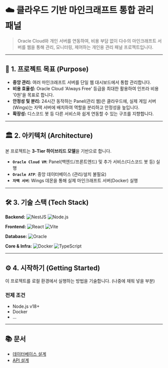 # ☁️ 클라우드 기반 마인크래프트 통합 관리 패널

> Oracle Cloud와 개인 서버를 연동하여, 비용 부담 없이 다수의 마인크래프트 서버를 웹을 통해 관리, 모니터링, 제어하는 개인용 관리 패널 프로젝트입니다.

---

## 🎯 1. 프로젝트 목표 (Purpose)

- **중앙 관리:** 여러 마인크래프트 서버를 단일 웹 대시보드에서 통합 관리합니다.
- **비용 효율성:** Oracle Cloud 'Always Free' 등급을 최대한 활용하여 인프라 비용 '0원'을 목표로 합니다.
- **안정성 및 분리:** 24시간 동작하는 Panel(관리 웹)은 클라우드에, 실제 게임 서버(Wings)는 자택 서버에 배치하여 역할을 분리하고 안정성을 높입니다.
- **확장성:** 디스코드 봇 등 다른 서비스와 쉽게 연동할 수 있는 구조를 지향합니다.

---

## 🏛️ 2. 아키텍처 (Architecture)

본 프로젝트는 **3-Tier 하이브리드 모델**을 기반으로 합니다.

- **`Oracle Cloud VM`**: Panel(백엔드/프론트엔드) 및 추가 서비스(디스코드 봇 등) 실행
- **`Oracle ATP`**: 중앙 데이터베이스 (관리/설치 불필요)
- **`자택 서버`**: Wings 데몬을 통해 실제 마인크래프트 서버(Docker) 실행

---

## 🛠️ 3. 기술 스택 (Tech Stack)

**Backend:**
![NestJS](https://img.shields.io/badge/NestJS-E0234E?style=for-the-badge&logo=nestjs&logoColor=white)
![Node.js](https://img.shields.io/badge/Node.js-339933?style=for-the-badge&logo=nodedotjs&logoColor=white)

**Frontend:**
![React](https://img.shields.io/badge/React-61DAFB?style=for-the-badge&logo=react&logoColor=black)
![Vite](https://img.shields.io/badge/Vite-646CFF?style=for-the-badge&logo=vite&logoColor=white)

**Database:**
![Oracle](https://img.shields.io/badge/Oracle-F80000?style=for-the-badge&logo=oracle&logoColor=white)

**Core & Infra:**
![Docker](https://img.shields.io/badge/Docker-2496ED?style=for-the-badge&logo=docker&logoColor=white)
![TypeScript](https://img.shields.io/badge/TypeScript-3178C6?style=for-the-badge&logo=typescript&logoColor=white)

---

## ⚙️ 4. 시작하기 (Getting Started)

이 프로젝트를 로컬 환경에서 실행하는 방법을 기술합니다. (나중에 채워 넣을 부분)

### 전제 조건

- Node.js v18+
- Docker
- ...

---

## 📚 문서

- [데이터베이스 설계](docs/DATABASE.md)
- [API 설계](docs/API.md)
